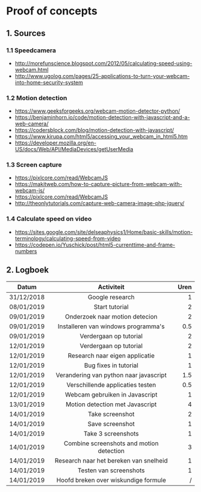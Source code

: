 # Proof of concepts 
## 1. Sources
### 1.1 Speedcamera
* http://morefunscience.blogspot.com/2012/05/calculating-speed-using-webcam.html
* http://www.ugolog.com/pages/25-applications-to-turn-your-webcam-into-home-security-system

### 1.2 Motion detection
* https://www.geeksforgeeks.org/webcam-motion-detector-python/
* https://benjaminhorn.io/code/motion-detection-with-javascript-and-a-web-camera/
* https://codersblock.com/blog/motion-detection-with-javascript/
* https://www.kirupa.com/html5/accessing_your_webcam_in_html5.htm
* https://developer.mozilla.org/en-US/docs/Web/API/MediaDevices/getUserMedia

### 1.3 Screen capture
* https://pixlcore.com/read/WebcamJS
* https://makitweb.com/how-to-capture-picture-from-webcam-with-webcam-js/
* https://pixlcore.com/read/WebcamJS
* http://theonlytutorials.com/capture-web-camera-image-php-jquery/

### 1.4 Calculate speed on video
* https://sites.google.com/site/delseaphysics1/Home/basic-skills/motion-terminology/calculating-speed-from-video
* https://codepen.io/Yuschick/post/html5-currenttime-and-frame-numbers

## 2. Logboek
|       Datum       |                    Activiteit                    |        Uren       |
|-------------------|:------------------------------------------------:|------------------:|
|    31/12/2018     |                   Google research                |          1        |
|    08/01/2019     |                   Start tutorial                 |          2        |
|    09/01/2019     |            Onderzoek naar motion detecion        |          2        |
|    09/01/2019     |          Installeren van windows programma's     |         0.5       |
|    09/01/2019     |                Verdergaan op tutorial            |          2        |
|    12/01/2019     |                Verdergaan op tutorial            |          2        |
|    12/01/2019     |            Research naar eigen applicatie        |          1        |
|    12/01/2019     |                Bug fixes in tutorial             |          1        |
|    12/01/2019     |      Verandering van python naar javascript      |         1.5       |
|    12/01/2019     |         Verschillende applicaties testen         |         0.5       |
|    12/01/2019     |          Webcam gebruiken in Javascript          |          1        |
|    13/01/2019     |         Motion detection met Javascript          |          4        |
|    14/01/2019     |                 Take screenshot                  |          2        |
|    14/01/2019     |                 Save screenshot                  |          1        |
|    14/01/2019     |               Take 3 screenshots                 |          1        |
|    14/01/2019     |     Combine screenshots and motion detection     |          3        |
|    14/01/2019     |      Research naar het bereken van snelheid      |          1        |
|    14/01/2019     |             Testen van screenshots               |          1        |
|    14/01/2019     |        Hoofd breken over wiskundige formule      |          /        |
